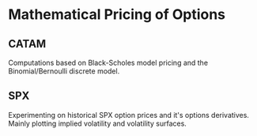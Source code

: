 # Mathematical Pricing of Options
<!-- PROJECT LOGO -->
## CATAM
Computations based on Black-Scholes model pricing and the Binomial/Bernoulli discrete model.
## SPX
Experimenting on historical SPX option prices and it's options derivatives. Mainly plotting implied volatility and volatility surfaces.
